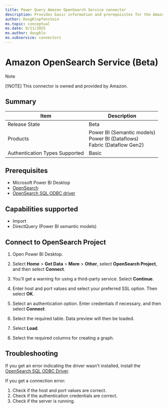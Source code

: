 ```yaml
---
title: Power Query Amazon OpenSearch Service connector
description: Provides basic information and prerequisites for the Amazon OpenSearch Service connector, includes descriptions of the optional input parameters, and discusses limitations and issues you might encounter.
author: DougKlopfenstein
ms.topic: conceptual
ms.date: 9/11/2025
ms.author: dougklo
ms.subservice: connectors
---
```


# Amazon OpenSearch Service (Beta)

> [!NOTE]
> [!NOTE]
>This connector is owned and provided by Amazon.

## Summary

| Item | Description |
| ---- | ----------- |
| Release State | Beta |
| Products | Power BI (Semantic models)<br/>Power BI (Dataflows)<br/>Fabric (Dataflow Gen2) |
| Authentication Types Supported | Basic |

## Prerequisites

* Microsoft Power BI Desktop
* [OpenSearch](https://opensearch.org/docs/latest/opensearch/install/index/)
* [OpenSearch SQL ODBC driver](https://opensearch.org/docs/latest/search-plugins/sql/sql/odbc/)

## Capabilities supported

* Import
* DirectQuery (Power BI semantic models)

## Connect to OpenSearch Project

1. Open Power BI Desktop.

2. Select **Home** > **Get Data** > **More** > **Other**, select **OpenSearch Project**, and then select **Connect**.

3. You'll get a warning for using a third-party service. Select **Continue**.

4. Enter host and port values and select your preferred SSL option. Then select **OK**.

5. Select an authentication option. Enter credentials if necessary, and then select **Connect**.

6. Select the required table. Data preview will then be loaded.

7. Select **Load**.

8. Select the required columns for creating a graph.

## Troubleshooting

If you get an error indicating the driver wasn't installed, install the [OpenSearch SQL ODBC Driver](https://opensearch.org/docs/latest/search-plugins/sql/sql/odbc/).

If you get a connection error:

1. Check if the host and port values are correct.
2. Check if the authentication credentials are correct.
3. Check if the server is running.
